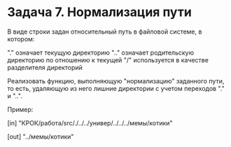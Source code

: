 # Задача 7. Нормализация пути

В виде строки задан относительный путь в файловой системе, в котором:

"." означает текущую директорию
".." означает родительскую директорию по отношению к текущей
"/" используется в качестве разделителя директорий

Реализовать функцию, выполняющую "нормализацию" заданного пути, то есть,
удаляющую из него лишние директории с учетом переходов "." и "..".

Пример:

[in]
"КРОК/работа/src/./../../универ/../../../мемы/котики"

[out]
"../мемы/котики"
